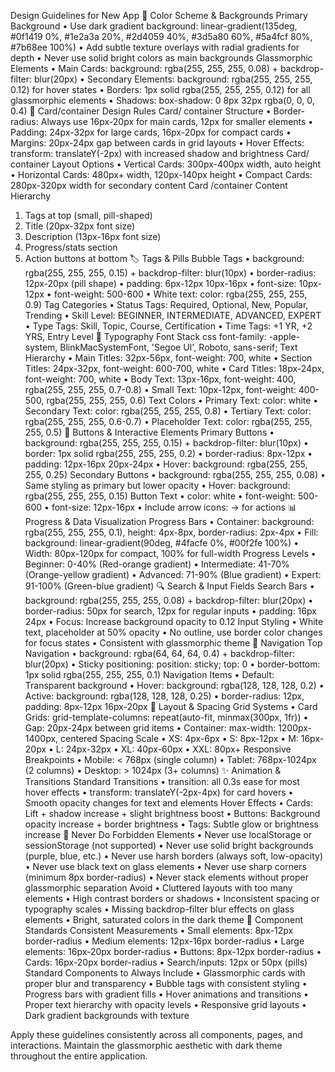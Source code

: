 Design Guidelines for New App
🎨 Color Scheme & Backgrounds
Primary Background
•	Use dark gradient background: linear-gradient(135deg, #0f1419 0%, #1e2a3a 20%, #2d4059 40%, #3d5a80 60%, #5a4fcf 80%, #7b68ee 100%)
•	Add subtle texture overlays with radial gradients for depth
•	Never use solid bright colors as main backgrounds
Glassmorphic Elements
•	Main Cards: background: rgba(255, 255, 255, 0.08) + backdrop-filter: blur(20px)
•	Secondary Elements: background: rgba(255, 255, 255, 0.12) for hover states
•	Borders: 1px solid rgba(255, 255, 255, 0.12) for all glassmorphic elements
•	Shadows: box-shadow: 0 8px 32px rgba(0, 0, 0, 0.4)
🔲 Card/container Design Rules
Card/ container Structure
•	Border-radius: Always use 16px-20px for main cards, 12px for smaller elements
•	Padding: 24px-32px for large cards, 16px-20px for compact cards
•	Margins: 20px-24px gap between cards in grid layouts
•	Hover Effects: transform: translateY(-2px) with increased shadow and brightness
Card/ container Layout Options
•	Vertical Cards: 300px-400px width, auto height
•	Horizontal Cards: 480px+ width, 120px-140px height
•	Compact Cards: 280px-320px width for secondary content
Card /container Content Hierarchy
1.	Tags at top (small, pill-shaped)
2.	Title (20px-32px font size)
3.	Description (13px-16px font size)
4.	Progress/stats section
5.	Action buttons at bottom
🏷️ Tags & Pills
Bubble Tags
•	background: rgba(255, 255, 255, 0.15) + backdrop-filter: blur(10px)
•	border-radius: 12px-20px (pill shape)
•	padding: 6px-12px 10px-16px
•	font-size: 10px-12px
•	font-weight: 500-600
•	White text: color: rgba(255, 255, 255, 0.9)
Tag Categories
•	Status Tags: Required, Optional, New, Popular, Trending
•	Skill Level: BEGINNER, INTERMEDIATE, ADVANCED, EXPERT
•	Type Tags: Skill, Topic, Course, Certification
•	Time Tags: +1 YR, +2 YRS, Entry Level
📝 Typography
Font Stack
css
font-family: -apple-system, BlinkMacSystemFont, 'Segoe UI', Roboto, sans-serif;
Text Hierarchy
•	Main Titles: 32px-56px, font-weight: 700, white
•	Section Titles: 24px-32px, font-weight: 600-700, white
•	Card Titles: 18px-24px, font-weight: 700, white
•	Body Text: 13px-16px, font-weight: 400, rgba(255, 255, 255, 0.7-0.8)
•	Small Text: 10px-12px, font-weight: 400-500, rgba(255, 255, 255, 0.6)
Text Colors
•	Primary Text: color: white
•	Secondary Text: color: rgba(255, 255, 255, 0.8)
•	Tertiary Text: color: rgba(255, 255, 255, 0.6-0.7)
•	Placeholder Text: color: rgba(255, 255, 255, 0.5)
🔘 Buttons & Interactive Elements
Primary Buttons
•	background: rgba(255, 255, 255, 0.15) + backdrop-filter: blur(10px)
•	border: 1px solid rgba(255, 255, 255, 0.2)
•	border-radius: 8px-12px
•	padding: 12px-16px 20px-24px
•	Hover: background: rgba(255, 255, 255, 0.25)
Secondary Buttons
•	background: rgba(255, 255, 255, 0.08)
•	Same styling as primary but lower opacity
•	Hover: background: rgba(255, 255, 255, 0.15)
Button Text
•	color: white
•	font-weight: 500-600
•	font-size: 12px-16px
•	Include arrow icons: → for actions
📊 Progress & Data Visualization
Progress Bars
•	Container: background: rgba(255, 255, 255, 0.1), height: 4px-8px, border-radius: 2px-4px
•	Fill: background: linear-gradient(90deg, #4facfe 0%, #00f2fe 100%)
•	Width: 80px-120px for compact, 100% for full-width
Progress Levels
•	Beginner: 0-40% (Red-orange gradient)
•	Intermediate: 41-70% (Orange-yellow gradient)
•	Advanced: 71-90% (Blue gradient)
•	Expert: 91-100% (Green-blue gradient)
🔍 Search & Input Fields
Search Bars
•	background: rgba(255, 255, 255, 0.08) + backdrop-filter: blur(20px)
•	border-radius: 50px for search, 12px for regular inputs
•	padding: 16px 24px
•	Focus: Increase background opacity to 0.12
Input Styling
•	White text, placeholder at 50% opacity
•	No outline, use border color changes for focus states
•	Consistent with glassmorphic theme
🧭 Navigation
Top Navigation
•	background: rgba(64, 64, 64, 0.4) + backdrop-filter: blur(20px)
•	Sticky positioning: position: sticky; top: 0
•	border-bottom: 1px solid rgba(255, 255, 255, 0.1)
Navigation Items
•	Default: Transparent background
•	Hover: background: rgba(128, 128, 128, 0.2)
•	Active: background: rgba(128, 128, 128, 0.25)
•	border-radius: 12px, padding: 8px-12px 16px-20px
📱 Layout & Spacing
Grid Systems
•	Card Grids: grid-template-columns: repeat(auto-fit, minmax(300px, 1fr))
•	Gap: 20px-24px between grid items
•	Container: max-width: 1200px-1400px, centered
Spacing Scale
•	XS: 4px-6px
•	S: 8px-12px
•	M: 16px-20px
•	L: 24px-32px
•	XL: 40px-60px
•	XXL: 80px+
Responsive Breakpoints
•	Mobile: < 768px (single column)
•	Tablet: 768px-1024px (2 columns)
•	Desktop: > 1024px (3+ columns)
✨ Animation & Transitions
Standard Transitions
•	transition: all 0.3s ease for most hover effects
•	transform: translateY(-2px-4px) for card hovers
•	Smooth opacity changes for text and elements
Hover Effects
•	Cards: Lift + shadow increase + slight brightness boost
•	Buttons: Background opacity increase + border brightness
•	Tags: Subtle glow or brightness increase
🚫 Never Do
Forbidden Elements
•	Never use localStorage or sessionStorage (not supported)
•	Never use solid bright backgrounds (purple, blue, etc.)
•	Never use harsh borders (always soft, low-opacity)
•	Never use black text on glass elements
•	Never use sharp corners (minimum 8px border-radius)
•	Never stack elements without proper glassmorphic separation
Avoid
•	Cluttered layouts with too many elements
•	High contrast borders or shadows
•	Inconsistent spacing or typography scales
•	Missing backdrop-filter blur effects on glass elements
•	Bright, saturated colors in the dark theme
📏 Component Standards
Consistent Measurements
•	Small elements: 8px-12px border-radius
•	Medium elements: 12px-16px border-radius
•	Large elements: 16px-20px border-radius
•	Buttons: 8px-12px border-radius
•	Cards: 16px-20px border-radius
•	Search/inputs: 12px or 50px (pills)
Standard Components to Always Include
•	Glassmorphic cards with proper blur and transparency
•	Bubble tags with consistent styling
•	Progress bars with gradient fills
•	Hover animations and transitions
•	Proper text hierarchy with opacity levels
•	Responsive grid layouts
•	Dark gradient backgrounds with texture
 
Apply these guidelines consistently across all components, pages, and interactions. Maintain the glassmorphic aesthetic with dark theme throughout the entire application.

